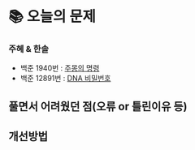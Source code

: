  # 📚 오늘의 문제

### 주혜 & 한솔
- 백준 1940번 : [주몽의 명령](https://www.acmicpc.net/problem/1940)
- 백준 12891번 : [DNA 비밀번호](https://www.acmicpc.net/problem/12891)

## 풀면서 어려웠던 점(오류 or 틀린이유 등)


## 개선방법


